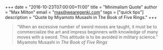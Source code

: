 +++
date        = "2016-10-23T07:00:00+11:00"
title       = "Minimalism Quote"
author      = "Max Milton"
email       = "max@wearegenki.com"
tags        = ["quick tips"]
description = "Quote by Miyamoto Musashi in The Book of Five Rings."
+++

<blockquote class="blockquote-plain bg-primary text-white">
  &ldquo;When an excessive number of sword moves are taught, it must be to commercialize the art and impress beginners with knowledge of many moves with a sword. This attitude is to be avoided in military science.&rdquo;
  <footer class="blockquote-footer">Miyamoto Musashi in <cite title="The Book of Five Rings">The Book of Five Rings</cite></footer>
</blockquote>
